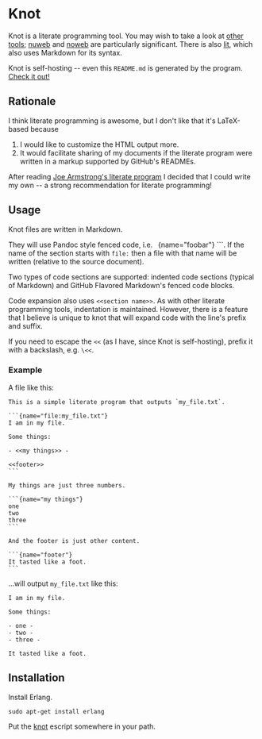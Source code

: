 # Knot

Knot is a literate programming tool. You may wish to take a look at [other
tools][]; [nuweb][] and [noweb][] are particularly significant. There is
also [lit][], which also uses Markdown for its syntax.

Knot is self-hosting -- even this `README.md` is generated by the program.
[Check it out!](knot.md)

[other tools]: https://en.wikipedia.org/wiki/Literate_programming#Tools
[nuweb]: http://nuweb.sourceforge.net/
[noweb]: http://www.cs.tufts.edu/~nr/noweb/
[lit]: https://github.com/cdosborn/lit


## Rationale

I think literate programming is awesome, but I don't like that it's
LaTeX-based because

1. I would like to customize the HTML output more.
1. It would facilitate sharing of my documents if the literate program were
   written in a markup supported by GitHub's READMEs.

After reading [Joe Armstrong's literate program][] I decided that I could
write my own -- a strong recommendation for literate programming!

[Joe Armstrong's literate program]: https://www.sics.se/~joe/ericsson/literate/literate.html

## Usage

Knot files are written in Markdown.

They will use Pandoc style fenced code, i.e. ``` ```{name="foobar"} ```. If the
name of the section starts with `file:` then a file with that name will be
written (relative to the source document).

Two types of code sections are supported: indented code sections (typical of
Markdown) and GitHub Flavored Markdown's fenced code blocks.

Code expansion also uses `<<section name>>`. As with other literate
programming tools, indentation is maintained. However, there is a feature that
I believe is unique to knot that will expand code with the line's prefix and
suffix.

If you need to escape the `<<` (as I have, since Knot is
self-hosting), prefix it with a backslash, e.g. `\<<`.

### Example

A file like this:

    This is a simple literate program that outputs `my_file.txt`.

    ```{name="file:my_file.txt"}
    I am in my file.

    Some things:

    - <<my things>> -

    <<footer>>
    ```

    My things are just three numbers.

    ```{name="my things"}
    one
    two
    three
    ```

    And the footer is just other content.

    ```{name="footer"}
    It tasted like a foot.
    ```

...will output `my_file.txt` like this:

    I am in my file.

    Some things:

    - one -
    - two -
    - three -

    It tasted like a foot.

## Installation

Install Erlang.

    sudo apt-get install erlang

Put the [knot](knot) escript somewhere in your path.
